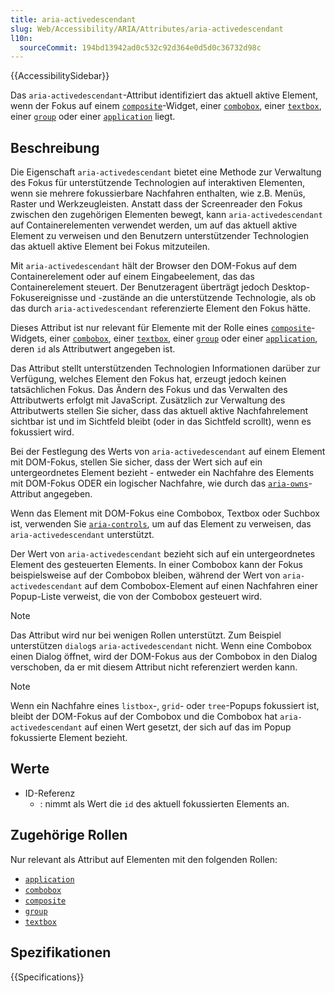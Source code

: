 ```yaml
---
title: aria-activedescendant
slug: Web/Accessibility/ARIA/Attributes/aria-activedescendant
l10n:
  sourceCommit: 194bd13942ad0c532c92d364e0d5d0c36732d98c
---
```


{{AccessibilitySidebar}}

Das `aria-activedescendant`-Attribut identifiziert das aktuell aktive Element, wenn der Fokus auf einem [`composite`](/de/docs/Web/Accessibility/ARIA/Roles/composite_role)-Widget, einer [`combobox`](/de/docs/Web/Accessibility/ARIA/Roles/combobox_role), einer [`textbox`](/de/docs/Web/Accessibility/ARIA/Roles/textbox_role), einer [`group`](/de/docs/Web/Accessibility/ARIA/Roles/group_role) oder einer [`application`](/de/docs/Web/Accessibility/ARIA/Roles/application_role) liegt.

## Beschreibung

Die Eigenschaft `aria-activedescendant` bietet eine Methode zur Verwaltung des Fokus für unterstützende Technologien auf interaktiven Elementen, wenn sie mehrere fokussierbare Nachfahren enthalten, wie z.B. Menüs, Raster und Werkzeugleisten. Anstatt dass der Screenreader den Fokus zwischen den zugehörigen Elementen bewegt, kann `aria-activedescendant` auf Containerelementen verwendet werden, um auf das aktuell aktive Element zu verweisen und den Benutzern unterstützender Technologien das aktuell aktive Element bei Fokus mitzuteilen.

Mit `aria-activedescendant` hält der Browser den DOM-Fokus auf dem Containerelement oder auf einem Eingabeelement, das das Containerelement steuert. Der Benutzeragent überträgt jedoch Desktop-Fokusereignisse und -zustände an die unterstützende Technologie, als ob das durch `aria-activedescendant` referenzierte Element den Fokus hätte.

Dieses Attribut ist nur relevant für Elemente mit der Rolle eines [`composite`](/de/docs/Web/Accessibility/ARIA/Roles/composite_role)-Widgets, einer [`combobox`](/de/docs/Web/Accessibility/ARIA/Roles/combobox_role), einer [`textbox`](/de/docs/Web/Accessibility/ARIA/Roles/textbox_role), einer [`group`](/de/docs/Web/Accessibility/ARIA/Roles/group_role) oder einer [`application`](/de/docs/Web/Accessibility/ARIA/Roles/application_role), deren `id` als Attributwert angegeben ist.

Das Attribut stellt unterstützenden Technologien Informationen darüber zur Verfügung, welches Element den Fokus hat, erzeugt jedoch keinen tatsächlichen Fokus. Das Ändern des Fokus und das Verwalten des Attributwerts erfolgt mit JavaScript. Zusätzlich zur Verwaltung des Attributwerts stellen Sie sicher, dass das aktuell aktive Nachfahrelement sichtbar ist und im Sichtfeld bleibt (oder in das Sichtfeld scrollt), wenn es fokussiert wird.

Bei der Festlegung des Werts von `aria-activedescendant` auf einem Element mit DOM-Fokus, stellen Sie sicher, dass der Wert sich auf ein untergeordnetes Element bezieht - entweder ein Nachfahre des Elements mit DOM-Fokus ODER ein logischer Nachfahre, wie durch das [`aria-owns`](/de/docs/Web/Accessibility/ARIA/Attributes/aria-owns)-Attribut angegeben.

Wenn das Element mit DOM-Fokus eine Combobox, Textbox oder Suchbox ist, verwenden Sie [`aria-controls`](/de/docs/Web/Accessibility/ARIA/Attributes/aria-controls), um auf das Element zu verweisen, das `aria-activedescendant` unterstützt.

Der Wert von `aria-activedescendant` bezieht sich auf ein untergeordnetes Element des gesteuerten Elements. In einer Combobox kann der Fokus beispielsweise auf der Combobox bleiben, während der Wert von `aria-activedescendant` auf dem Combobox-Element auf einen Nachfahren einer Popup-Liste verweist, die von der Combobox gesteuert wird.

> [!NOTE]
> Das Attribut wird nur bei wenigen Rollen unterstützt. Zum Beispiel unterstützen `dialog`s `aria-activedescendant` nicht. Wenn eine Combobox einen Dialog öffnet, wird der DOM-Fokus aus der Combobox in den Dialog verschoben, da er mit diesem Attribut nicht referenziert werden kann.

> [!NOTE]
> Wenn ein Nachfahre eines `listbox`-, `grid`- oder `tree`-Popups fokussiert ist, bleibt der DOM-Fokus auf der Combobox und die Combobox hat `aria-activedescendant` auf einen Wert gesetzt, der sich auf das im Popup fokussierte Element bezieht.

## Werte

- ID-Referenz
  - : nimmt als Wert die `id` des aktuell fokussierten Elements an.

## Zugehörige Rollen

Nur relevant als Attribut auf Elementen mit den folgenden Rollen:

- [`application`](/de/docs/Web/Accessibility/ARIA/Roles/application_role)
- [`combobox`](/de/docs/Web/Accessibility/ARIA/Roles/combobox_role)
- [`composite`](/de/docs/Web/Accessibility/ARIA/Roles/composite_role)
- [`group`](/de/docs/Web/Accessibility/ARIA/Roles/group_role)
- [`textbox`](/de/docs/Web/Accessibility/ARIA/Roles/textbox_role)

## Spezifikationen

{{Specifications}}
